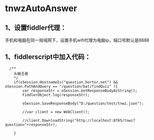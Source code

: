 # tnwzAutoAnswer

## 1、设置fiddler代理：
 手机和电脑在同一局域网下，设置手机wifi代理为电脑ip，端口号默认是8888
## 1、fiddlerscript中加入代码：
      /**
        头脑王者
        */
        if(oSession.HostnameIs("question.hortor.net") && oSession.PathAndQuery == "/question/bat/findQuiz" ){
            var responseStr = oSession.GetResponseBodyAsString();
            FiddlerObject.log(responseStr);
            
            oSession.SaveResponseBody("D:/question/test/tnwz.json");
            
            //var client = new WebClient();
            
            //client.DownloadString("http://localhost:8765/tnwz?question="+responseStr);
        
        }

